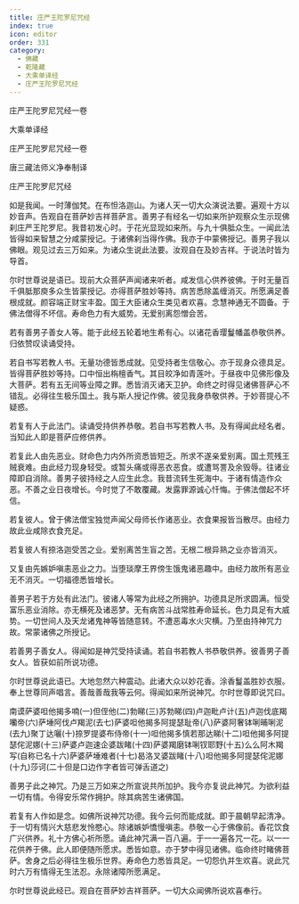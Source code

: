 ```yaml
---
title: 庄严王陀罗尼咒经
index: true
icon: editor
order: 331
category:
  - 佛藏
  - 乾隆藏
  - 大乘单译经
  - 庄严王陀罗尼咒经
---
```


庄严王陀罗尼咒经一卷  

大乘单译经  

庄严王陀罗尼咒经一卷  

唐三藏法师义净奉制译  

庄严王陀罗尼咒经  

如是我闻。一时薄伽梵。在布怛洛迦山。为诸人天一切大众演说法要。遍观十方以妙音声。告观自在菩萨妙吉祥菩萨言。善男子有经名一切如来所护观察众生示现佛刹庄严王陀罗尼。我昔初发心时。于花光显现如来所。与九十俱胝众生。一闻此法皆得如来智慧之分咸蒙授记。于诸佛刹当得作佛。我亦于中蒙佛授记。善男子我以佛眼。观见过去三万如来。为诸众生说此法要。汝观自在及妙吉祥。于说法时皆为导首。  

尔时世尊说是语已。现前大众菩萨声闻诸来听者。咸发信心供养彼佛。于时无量百千俱胝那庾多众生皆蒙授记。亦得菩萨胜妙等持。病苦悉除盖缠消灭。所愿满足善根成就。颜容端正财宝丰盈。国王大臣诸众生类见者欢喜。念慧神通无不圆备。于佛法僧得不坏信。寿命色力有大威势。无爱别离怨憎会苦。  

若有善男子善女人等。能于此经五轮着地生希有心。以诸花香璎鬘幡盖恭敬供养。归依赞叹读诵受持。  

若自书写若教人书。无量功德皆悉成就。见受持者生信敬心。亦于现身众德具足。皆得菩萨胜妙等持。口中恒出栴檀香气。其目皎净如青莲叶。于昼夜中见佛形像及大菩萨。若有五无间等业障之罪。悉皆消灭诸天卫护。命终之时得见诸佛菩萨心不错乱。必得往生极乐国土。我与斯人授记作佛。彼见我身恭敬供养。于妙菩提心不疑惑。  

若复有人于此法门。读诵受持供养恭敬。若自书写若教人书。及有得闻此经名者。当知此人即是菩萨应修供养。  

若复此人由先恶业。财命色力内外所资悉皆短乏。所求不遂亲爱别离。国土荒残王贼衰难。由此经力现身轻受。或暂头痛或得恶衣恶食。或遭骂詈及余毁辱。往诸业障即自消除。善男子彼持经之人应生此念。我昔流转生死海中。于诸有情造作众恶。不善之业日夜增长。今时觉了不敢覆藏。发露罪源诚心忏悔。于佛法僧起不坏信。  

若复彼人。曾于佛法僧宝独觉声闻父母师长作诸恶业。衣食果报皆当散尽。由经力故此业咸除衣食充足。  

若复彼人有捺洛迦受苦之业。爱别离苦生盲之苦。无根二根异熟之业亦皆消灭。  

又复由先嫉妒嗔恚恶业之力。当堕琰摩王界傍生饿鬼诸恶趣中。由经力故所有恶业无不消灭。一切福德悉皆增长。  

善男子若于方处有此法门。彼诸人等常为此经之所拥护。功德具足所求圆满。恒受富乐恶业消除。亦无横死及诸恶梦。无有病苦斗战常胜寿命延长。色力具足有大威势。一切世间人及天龙诸鬼神等皆随意转。不遭恶毒水火灾横。乃至由持神咒力故。常蒙诸佛之所授记。  

若善男子善女人。得闻如是神咒受持读诵。若自书若教人书恭敬供养。彼善男子善女人。皆获如前所说功德。  

尔时世尊说此语已。大地忽然六种震动。此诸大众以妙花香。涂香鬘盖胜妙衣服。奉上世尊同声唱言。善哉善哉我等云何。得闻如来所说神咒。尔时世尊即说咒曰。  

南谟萨婆呾他揭多喃(一)但侄他(二)勃睇(三)苏勃睇(四)卢迦毗卢计(五)卢迦伐底羯囒帝(六)萨埵阿伐卢羯泥(去七)萨婆呾他揭多阿提瑟耻帝(八)萨婆阿奢钵唎晡唎泥(去九)聚丁达囇(十)捺罗提婆布侍帝(十一)呾他揭多慎若那达睇(十二)呾他揭多阿提瑟侘泥娜(十三)萨婆卢迦速企婆跋睹(十四)萨婆羯磨钵唎钗耶野(十五)么么阿木羯写(自称已名十六)萨婆萨埵难者(十七)曷洛叉婆跋睹(十八)呾他揭多阿提瑟侘泥娜(十九)莎诃(二十但是口边作字者皆可弹舌道之)  

善男子此之神咒。乃是三万如来之所宣说共所加护。我今亦复说此神咒。为欲利益一切有情。令得安乐常作拥护。除其病苦生诸佛国。  

若复有人作如是念。如佛所说神咒功德。我今云何而能成就。即于晨朝早起清净。于一切有情兴大慈悲发怜愍心。除诸嫉妒憍慢嗔恚。恭敬一心于佛像前。香花饮食广兴供养。礼十方佛心祈所愿。诵此神咒满一百八遍。于一一遍各咒一花。以一一花供养于佛。此人即便随所愿求。悉皆如意。亦于梦中得见诸佛。临命终时睹佛菩萨。舍身之后必得往生极乐世界。寿命色力悉皆具足。一切怨仇并生欢喜。说此咒时六万有情得无生法忍。永除诸障所愿满足。  

尔时世尊说此经已。观自在菩萨妙吉祥菩萨。一切大众闻佛所说欢喜奉行。  
